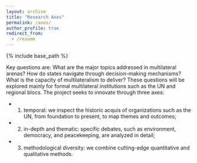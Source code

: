 ```yaml
---
layout: archive
title: "Research Axes"
permalink: /axes/
author_profile: true
redirect_from:
  - /resume
---
```


{% include base_path %}

Key questions are: What are the major topics addressed in multilateral arenas? How do states navigate through decision-making mechanisms? What is the capacity of multilateralism to deliver? These questions will be explored mainly for formal multilateral institutions such as the UN and regional blocs. The project seeks to innovate through three axes: 

* 1) temporal: we inspect the historic acquis of organizations such as the UN, from foundation to present, to map themes and outcomes; 
* 2) in-depth and thematic: specific debates, such as environment, democracy, and peacekeeping, are analyzed in detail; 
* 3) methodological diversity: we combine cutting-edge quantitative and qualitative methods.
